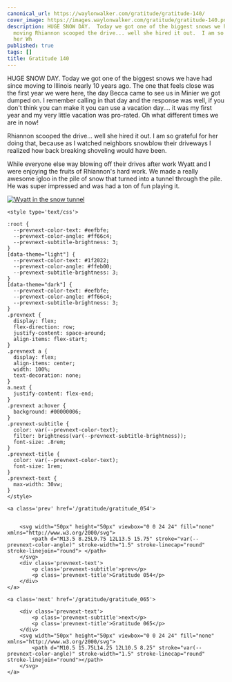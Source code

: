 ```yaml
---
canonical_url: https://waylonwalker.com/gratitude/gratitude-140/
cover_image: https://images.waylonwalker.com/gratitude/gratitude-140.png
description: HUGE SNOW DAY.  Today we got one of the biggest snows we have had since
  moving Rhiannon scooped the drive... well she hired it out.  I am so grateful for
  her Wh
published: true
tags: []
title: Gratitude 140
---
```


HUGE SNOW DAY.  Today we got one of the biggest snows we have had since moving to Illinois nearly 10 years ago.  The one that feels close was the first year we were here, the day Becca came to see us in Minier we got dumped on.  I remember calling in that day and the response was well, if you don't think you can make it you can use a vacation day.... it was my first year and my very little vacation was pro-rated.  Oh what different times we are in now!

Rhiannon scooped the drive... well she hired it out.  I am so grateful for her doing that, because as I watched neighbors snowblow their driveways I realized how back breaking shoveling would have been.

While everyone else way blowing off their drives after work Wyatt and I were enjoying the fruits of Rhiannon's hard work.  We made a really awesome igloo in the pile of snow that turned into a tunnel through the pile.  He was super impressed and was had a ton of fun playing it.

[![Wyatt in the snow tunnel](https://images.waylonwalker.com/wyatt-snow-tunnel-2022.webp)](https://images.waylonwalker.com/wyatt-snow-tunnel-2022-full.webp)
<div class='prevnext'>

    <style type='text/css'>

    :root {
      --prevnext-color-text: #eefbfe;
      --prevnext-color-angle: #ff66c4;
      --prevnext-subtitle-brightness: 3;
    }
    [data-theme="light"] {
      --prevnext-color-text: #1f2022;
      --prevnext-color-angle: #ffeb00;
      --prevnext-subtitle-brightness: 3;
    }
    [data-theme="dark"] {
      --prevnext-color-text: #eefbfe;
      --prevnext-color-angle: #ff66c4;
      --prevnext-subtitle-brightness: 3;
    }
    .prevnext {
      display: flex;
      flex-direction: row;
      justify-content: space-around;
      align-items: flex-start;
    }
    .prevnext a {
      display: flex;
      align-items: center;
      width: 100%;
      text-decoration: none;
    }
    a.next {
      justify-content: flex-end;
    }
    .prevnext a:hover {
      background: #00000006;
    }
    .prevnext-subtitle {
      color: var(--prevnext-color-text);
      filter: brightness(var(--prevnext-subtitle-brightness));
      font-size: .8rem;
    }
    .prevnext-title {
      color: var(--prevnext-color-text);
      font-size: 1rem;
    }
    .prevnext-text {
      max-width: 30vw;
    }
    </style>
    
    <a class='prev' href='/gratitude/gratitude_054'>
    

        <svg width="50px" height="50px" viewbox="0 0 24 24" fill="none" xmlns="http://www.w3.org/2000/svg">
            <path d="M13.5 8.25L9.75 12L13.5 15.75" stroke="var(--prevnext-color-angle)" stroke-width="1.5" stroke-linecap="round" stroke-linejoin="round"> </path>
        </svg>
        <div class='prevnext-text'>
            <p class='prevnext-subtitle'>prev</p>
            <p class='prevnext-title'>Gratitude 054</p>
        </div>
    </a>
    
    <a class='next' href='/gratitude/gratitude_065'>
    
        <div class='prevnext-text'>
            <p class='prevnext-subtitle'>next</p>
            <p class='prevnext-title'>Gratitude 065</p>
        </div>
        <svg width="50px" height="50px" viewbox="0 0 24 24" fill="none" xmlns="http://www.w3.org/2000/svg">
            <path d="M10.5 15.75L14.25 12L10.5 8.25" stroke="var(--prevnext-color-angle)" stroke-width="1.5" stroke-linecap="round" stroke-linejoin="round"></path>
        </svg>
    </a>
  </div>